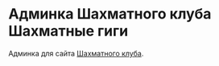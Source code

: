 # Админка Шахматного клуба Шахматные гиги

Админка для сайта [Шахматного клуба](https://chessgigs.ru).
